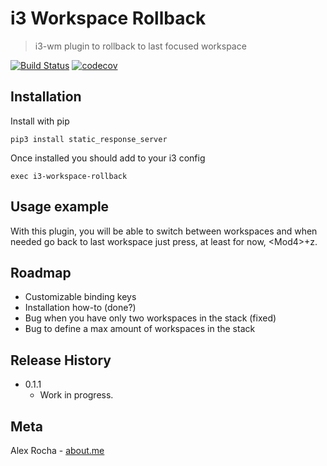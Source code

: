 # i3 Workspace Rollback
> i3-wm plugin to rollback to last focused workspace

[![Build Status](https://travis-ci.org/alexrochas/i3-workspace-rollback.svg?branch=master)](https://travis-ci.org/alexrochas/i3-workspace-rollback)
[![codecov](https://codecov.io/gh/alexrochas/i3-workspace-rollback/branch/master/graph/badge.svg)](https://codecov.io/gh/alexrochas/i3-workspace-rollback)

## Installation 

Install with pip

```
pip3 install static_response_server
```

Once installed you should add to your i3 config

```
exec i3-workspace-rollback
```

## Usage example

With this plugin, you will be able to switch between workspaces and when needed go back to last workspace just press, at least for now, \<Mod4>+z.

## Roadmap

* Customizable binding keys
* Installation how-to (done?)
* Bug when you have only two workspaces in the stack (fixed)
* Bug to define a max amount of workspaces in the stack

## Release History

* 0.1.1
    * Work in progress.

## Meta

Alex Rocha - [about.me](http://about.me/alex.rochas)
